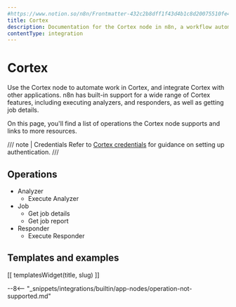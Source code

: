 ```yaml
---
#https://www.notion.so/n8n/Frontmatter-432c2b8dff1f43d4b1c8d20075510fe4
title: Cortex
description: Documentation for the Cortex node in n8n, a workflow automation platform. Includes details of operations and configuration, and links to examples and credentials information.
contentType: integration
---
```


# Cortex

Use the Cortex node to automate work in Cortex, and integrate Cortex with other applications. n8n has built-in support for a wide range of Cortex features, including executing analyzers, and responders, as well as getting job details.

On this page, you'll find a list of operations the Cortex node supports and links to more resources.

/// note | Credentials
Refer to [Cortex credentials](/integrations/builtin/credentials/cortex/) for guidance on setting up authentication. 
///

## Operations

* Analyzer
    * Execute Analyzer
* Job
    * Get job details
    * Get job report
* Responder
    * Execute Responder

## Templates and examples

<!-- see https://www.notion.so/n8n/Pull-in-templates-for-the-integrations-pages-37c716837b804d30a33b47475f6e3780 -->
[[ templatesWidget(title, slug) ]]

--8<-- "_snippets/integrations/builtin/app-nodes/operation-not-supported.md"

